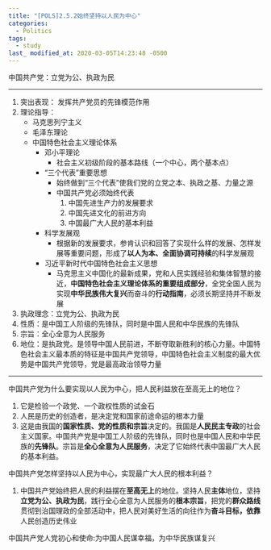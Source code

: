 ```yaml
---
title: "[POLS]2.5.2始终坚持以人民为中心"
categories:
  - Politics 
tags:
  - study
last_ modified_at: 2020-03-05T14:23:48 -0500
---
```


中国共产党：立党为公、执政为民

***

1. 突出表现： 发挥共产党员的先锋模范作用
2. 理论指导：
    * 马克思列宁主义
    * 毛泽东理论
    * 中国特色社会主义理论体系
        * 邓小平理论
            * 社会主义初级阶段的基本路线（一个中心，两个基本点）
        * “三个代表”重要思想
            * 始终做到“三个代表”使我们党的立党之本、执政之基、力量之源
            * 中国共产党必须始终代表
                1. 中国先进生产力的发展要求
                2. 中国先进文化的前进方向
                3. 中国最广大人民的基本利益
        * 科学发展观
            * 根据新的发展要求，参肯认识和回答了实现什么样的发展、怎样发展等重要问题，形成了**以人为本、全面协调可持续**的科学发展观
        * 习近平新时代中国特色社会主义思想
            * 马克思主义中国化的最新成果，党和人民实践经验和集体智慧的接近，**中国特色社会主义理论体系的重要组成部分**，全党全国人民为实现**中华民族伟大复兴**而奋斗的**行动指南**，必须长期坚持并不断发展
3. 执政理念：立党为公、执政为民
4. 性质：是中国工人阶级的先锋队，同时是中国人民和中华民族的先锋队
5. 宗旨：全心全意为人民服务
6. 地位：是执政党。是领导中国人民前进，不断夺取新胜利的核心力量。中国特色社会主义最本质的特征是中国共产党领导，中国特色社会主义制度的最大优势是中国共产党领导，党是最高政治领导力量

****

中国共产党为什么要实现以人民为中心，把人民利益放在至高无上的地位？
1. 它是检验一个政党、一个政权性质的试金石
2. 人民是历史的创造者，是决定党和国家前途命运的根本力量
3. 这是由我国的**国家性质、党的性质和宗旨**决定的。我国是**人民民主专政**的社会主义国家。中国共产党是中国工人阶级的先锋队，同时也是中国人民和中华民族的**先锋队**。宗旨是**全心全意为人民服务**，决定了它始终代表中国最广大人民的基本利益。


中国共产党怎样坚持以人民为中心，实现最广大人民的根本利益？
1. 中国共产党始终把人民的利益摆在**至高无上**的地位。坚持人民**主体**地位，坚持**立党为公、执政为民**，践行全心全意为人民服务的**根本宗旨**，把党的**群众路线**贯彻到治国理政的全部活动中，把人民对美好生活的向往作为**奋斗目标，依靠**人民创造历史伟业


 中国共产党人党初心和使命:为中国人民谋幸福，为中华民族谋复兴
